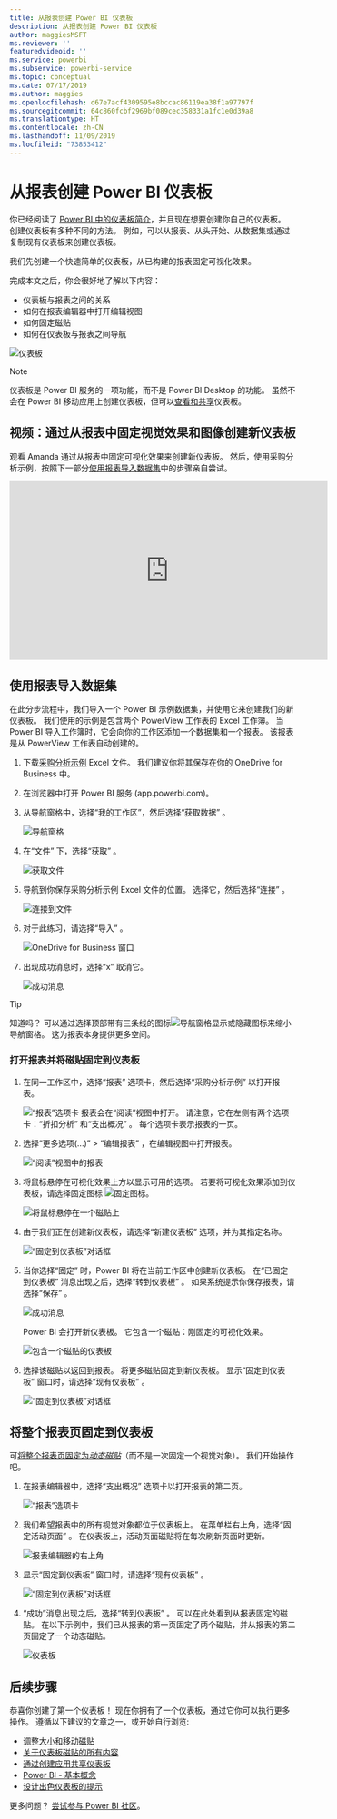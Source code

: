 ```yaml
---
title: 从报表创建 Power BI 仪表板
description: 从报表创建 Power BI 仪表板
author: maggiesMSFT
ms.reviewer: ''
featuredvideoid: ''
ms.service: powerbi
ms.subservice: powerbi-service
ms.topic: conceptual
ms.date: 07/17/2019
ms.author: maggies
ms.openlocfilehash: d67e7acf4309595e8bccac86119ea38f1a97797f
ms.sourcegitcommit: 64c860fcbf2969bf089cec358331a1fc1e0d39a8
ms.translationtype: HT
ms.contentlocale: zh-CN
ms.lasthandoff: 11/09/2019
ms.locfileid: "73853412"
---
```

# <a name="create-a-power-bi-dashboard-from-a-report"></a>从报表创建 Power BI 仪表板
你已经阅读了 [Power BI 中的仪表板简介](service-dashboards.md)，并且现在想要创建你自己的仪表板。 创建仪表板有多种不同的方法。 例如，可以从报表、从头开始、从数据集或通过复制现有仪表板来创建仪表板。  

我们先创建一个快速简单的仪表板，从已构建的报表固定可视化效果。 

完成本文之后，你会很好地了解以下内容：
- 仪表板与报表之间的关系
- 如何在报表编辑器中打开编辑视图
- 如何固定磁贴 
- 如何在仪表板与报表之间导航 
 
![仪表板](media/service-dashboard-create/power-bi-completed-dashboard-small.png)

> [!NOTE] 
> 仪表板是 Power BI 服务的一项功能，而不是 Power BI Desktop 的功能。 虽然不会在 Power BI 移动应用上创建仪表板，但可以[查看和共享](consumer/mobile/mobile-apps-view-dashboard.md)仪表板。
>
> 

## <a name="video-create-a-dashboard-by-pinning-visuals-and-images-from-a-report"></a>视频：通过从报表中固定视觉效果和图像创建新仪表板
观看 Amanda 通过从报表中固定可视化效果来创建新仪表板。 然后，使用采购分析示例，按照下一部分[使用报表导入数据集](#import-a-dataset-with-a-report)中的步骤亲自尝试。
    

<iframe width="560" height="315" src="https://www.youtube.com/embed/lJKgWnvl6bQ" frameborder="0" allowfullscreen></iframe>

## <a name="import-a-dataset-with-a-report"></a>使用报表导入数据集
在此分步流程中，我们导入一个 Power BI 示例数据集，并使用它来创建我们的新仪表板。 我们使用的示例是包含两个 PowerView 工作表的 Excel 工作簿。 当 Power BI 导入工作簿时，它会向你的工作区添加一个数据集和一个报表。 该报表是从 PowerView 工作表自动创建的。

1. 下载[采购分析示例](https://go.microsoft.com/fwlink/?LinkId=529784) Excel 文件。 我们建议你将其保存在你的 OneDrive for Business 中。
2. 在浏览器中打开 Power BI 服务 (app.powerbi.com)。
3. 从导航窗格中，选择“我的工作区”，然后选择“获取数据”   。

    ![导航窗格](media/service-dashboard-create/power-bi-get-data-new-look.png)
5. 在“文件”  下，选择“获取”  。

   ![获取文件](media/service-dashboard-create/power-bi-select-files.png)
6. 导航到你保存采购分析示例 Excel 文件的位置。 选择它，然后选择“连接”  。

   ![连接到文件](media/service-dashboard-create/power-bi-connectnew.png)
7. 对于此练习，请选择“导入”  。

    ![OneDrive for Business 窗口](media/service-dashboard-create/power-bi-import.png)
8. 出现成功消息时，选择“x”  取消它。

   ![成功消息](media/service-dashboard-create/power-bi-view-datasetnew.png)

> [!TIP]
> 知道吗？ 可以通过选择顶部带有三条线的图标![导航窗格显示或隐藏图标](media/service-dashboard-create/power-bi-new-look-hide-nav-pane.png)来缩小导航窗格。 这为报表本身提供更多空间。

### <a name="open-the-report-and-pin-tiles-to-your-dashboard"></a>打开报表并将磁贴固定到仪表板
1. 在同一工作区中，选择“报表”  选项卡，然后选择“采购分析示例”  以打开报表。

    ![“报表”选项卡](media/service-dashboard-create/power-bi-reports.png) 报表会在“阅读”视图中打开。 请注意，它在左侧有两个选项卡：“折扣分析”  和“支出概况”  。 每个选项卡表示报表的一页。

2. 选择“更多选项(...)”   > “编辑报表”  ，在编辑视图中打开报表。

    ![“阅读”视图中的报表](media/service-dashboard-create/power-bi-reading-view.png)
3. 将鼠标悬停在可视化效果上方以显示可用的选项。 若要将可视化效果添加到仪表板，请选择固定图标 ![固定图标](media/service-dashboard-create/power-bi-pin-icon.png)。

    ![将鼠标悬停在一个磁贴上](media/service-dashboard-create/power-bi-hover.png)
4. 由于我们正在创建新仪表板，请选择“新建仪表板”  选项，并为其指定名称。

    ![“固定到仪表板”对话框](media/service-dashboard-create/power-bi-pin-tile.png)
5. 当你选择“固定”  时，Power BI 将在当前工作区中创建新仪表板。 在“已固定到仪表板”  消息出现之后，选择“转到仪表板”  。 如果系统提示你保存报表，请选择“保存”  。

    ![成功消息](media/service-dashboard-create/power-bi-pin-success.png)

    Power BI 会打开新仪表板。 它包含一个磁贴：刚固定的可视化效果。

   ![包含一个磁贴的仪表板](media/service-dashboard-create/power-bi-pinned.png)
7. 选择该磁贴以返回到报表。 将更多磁贴固定到新仪表板。 显示“固定到仪表板”  窗口时，请选择“现有仪表板”  。  

   ![“固定到仪表板”对话框](media/service-dashboard-create/power-bi-existing-dashboard.png)

## <a name="pin-an-entire-report-page-to-the-dashboard"></a>将整个报表页固定到仪表板
可[将整个报表页固定为*动态磁贴*](service-dashboard-pin-live-tile-from-report.md)（而不是一次固定一个视觉对象）。 我们开始操作吧。

1. 在报表编辑器中，选择“支出概况”  选项卡以打开报表的第二页。

   ![“报表”选项卡](media/service-dashboard-create/power-bi-page-tab.png)

2. 我们希望报表中的所有视觉对象都位于仪表板上。 在菜单栏右上角，选择“固定活动页面”  。 在仪表板上，活动页面磁贴将在每次刷新页面时更新。

   ![报表编辑器的右上角](media/service-dashboard-create/power-bi-pin-live.png)

3. 显示“固定到仪表板”  窗口时，请选择“现有仪表板”  。

   ![“固定到仪表板”对话框](media/service-dashboard-create/power-bi-pin-live2.png)

4. “成功”消息出现之后，选择“转到仪表板”  。 可以在此处看到从报表固定的磁贴。 在以下示例中，我们已从报表的第一页固定了两个磁贴，并从报表的第二页固定了一个动态磁贴。

   ![仪表板](media/service-dashboard-create/power-bi-dashboard.png)

## <a name="next-steps"></a>后续步骤
恭喜你创建了第一个仪表板！ 现在你拥有了一个仪表板，通过它你可以执行更多操作。 遵循以下建议的文章之一，或开始自行浏览: 

* [调整大小和移动磁贴](service-dashboard-edit-tile.md)
* [关于仪表板磁贴的所有内容](service-dashboard-tiles.md)
* [通过创建应用共享仪表板](service-create-workspaces.md)
* [Power BI - 基本概念](service-basic-concepts.md)
* [设计出色仪表板的提示](service-dashboards-design-tips.md)

更多问题？ [尝试参与 Power BI 社区](https://community.powerbi.com/)。
